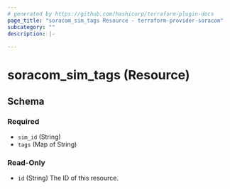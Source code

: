 ```yaml
---
# generated by https://github.com/hashicorp/terraform-plugin-docs
page_title: "soracom_sim_tags Resource - terraform-provider-soracom"
subcategory: ""
description: |-
  
---
```


# soracom_sim_tags (Resource)





<!-- schema generated by tfplugindocs -->
## Schema

### Required

- `sim_id` (String)
- `tags` (Map of String)

### Read-Only

- `id` (String) The ID of this resource.


